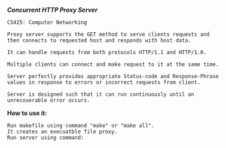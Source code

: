 ***Concurrent HTTP Proxy Server***

    CS425: Computer Networking 

    Proxy server supports the GET method to serve clients requests and then connects to requested host and responds with host data.

    It can handle requests from both protocols HTTP/1.1 and HTTP/1.0.

    Multiple clients can connect and make request to it at the same time.

    Server perfectly provides appropriate Status-code and Response-Phrase values in response to errors or incorrect requests from client.

    Server is designed such that it can run continuously until an unrecoverable error occurs.



**How to use it:**

    Run makefile using command "make" or "make all".
    It creates an execuatble file proxy.
    Run server using command:

